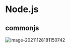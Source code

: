 # Node.js

## commonjs

![image-20211128181150742](https://tva1.sinaimg.cn/large/008i3skNly1gwv11jqgmwj30xg0gk75g.jpg)

### 